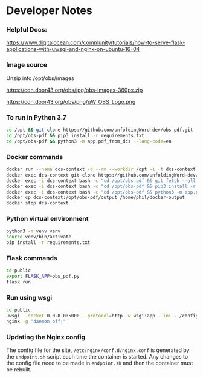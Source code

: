 # Developer Notes

### Helpful Docs:
https://www.digitalocean.com/community/tutorials/how-to-serve-flask-applications-with-uwsgi-and-nginx-on-ubuntu-16-04

### Image source

Unzip into /opt/obs/images

https://cdn.door43.org/obs/jpg/obs-images-360px.zip
<!-- https://unfoldingword.org/assets/img/uW-Level-1-128px.png -->
<!-- https://unfoldingword.org/assets/img/uW-Level-2-128px.png -->
<!-- https://unfoldingword.org/assets/img/uW-Level-3-128px.png -->
<!-- https://cdn.door43.org/obs/jpg/uWOBSverticallogo1200w.png -->
<!-- https://cdn.door43.org/obs/jpg/uWOBSverticallogo600w.png -->
https://cdn.door43.org/obs/png/uW_OBS_Logo.png

### To run in Python 3.7
```bash
cd /opt && git clone https://github.com/unfoldingWord-dev/obs-pdf.git
cd /opt/obs-pdf && pip3 install -r requirements.txt
cd /opt/obs-pdf && python3 -m app.pdf_from_dcs --lang-code=en
```

### Docker commands
```bash
docker run --name dcs-context -d --rm --workdir /opt -i -t dcs-context
docker exec dcs-context git clone https://github.com/unfoldingWord-dev/obs-pdf.git
docker exec -i dcs-context bash -c "cd /opt/obs-pdf && git fetch --all && git checkout origin/develop"
docker exec -i dcs-context bash -c "cd /opt/obs-pdf && pip3 install -r requirements.txt"
docker exec -i dcs-context bash -c "cd /opt/obs-pdf && python3 -m app.pdf_from_dcs --lang-code=en"
docker cp dcs-context:/opt/obs-pdf/output /home/phil/docker-output
docker stop dcs-context
```

### Python virtual environment
```bash
python3 -m venv venv
source venv/bin/activate
pip install -r requirements.txt
```

### Flask commands
```bash
cd public
export FLASK_APP=obs_pdf.py
flask run
```

### Run using wsgi
```bash
cd public
uwsgi --socket 0.0.0.0:5000 --protocol=http -w wsgi:app --ini ../config/obs-pdf.ini
nginx -g "daemon off;"
```

### Updating the Nginx config
The config file for the site, `/etc/nginx/conf.d/nginx.conf` is generated by the `endpoint.sh` script each time the container is started. Any changes to the config file need to be made in `endpoint.sh` and then the container must be rebuilt.

